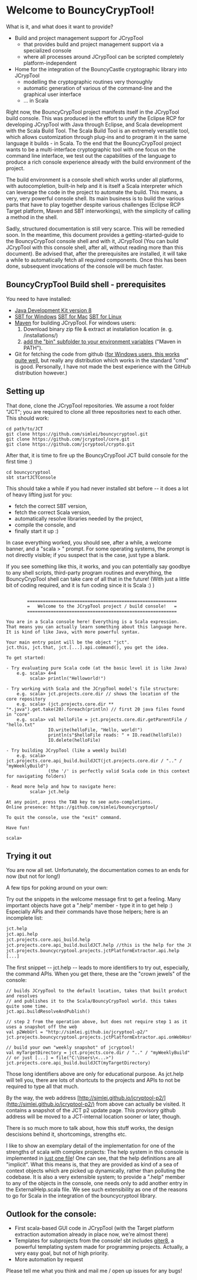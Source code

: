 # Welcome to BouncyCrypTool!

What is it, and what does it want to provide?
 - Build and project management support for JCrypTool
     * that provides build and project management support via a specialized console
     * where all processes around JCrypTool can be scripted completely platform-independent
 - Home for the integration of the BouncyCastle cryptographic library into JCrypTool
     * modelling the cryptographic routines very thoroughly
     * automatic generation of various of the command-line and the graphical user interface
     * ... in Scala

Right now, the BouncyCrypTool project manifests itself in the JCrypTool build console. This was produced in the
effort to unify the Eclipse RCP for developing JCrypTool with Java through Eclipse, and Scala development with the
Scala Build Tool.
The Scala Build Tool is an extremely versatile tool, which allows customization through plug-ins and to program it
in the same language it builds - in Scala. To the end that the BouncyCrypTool project wants to be a multi-interface
cryptographic tool with one focus on the command line interface, we test out the capabilities of the language to
produce a rich console experience already with the build environment of the project.

The build environment is a console shell which works under all platforms, with autocompletion, built-in help and
it is itself a Scala interpreter which can leverage the code in the project to automate the build. This means, a very, very
powerful console shell. Its main business is to build the various parts that have to play together despite various challenges
(Eclipse RCP Target platform, Maven and SBT interworkings), with the simplicity of calling a method in the shell.

Sadly, structured documentation is still very scarce. This will be remedied soon. In the meantime, this document provides a getting-started-guide to
the BouncyCrypTool console shell and with it, JCrypTool (You can build JCrypTool with this console shell, after all, without reading more than this document). Be advised that, after the prerequisites are installed, it will take a while to automatically fetch
all required components. Once this has been done, subsequent invocations of the console will be much faster.

## BouncyCrypTool Build shell - prerequisites

You need to have installed:
 - [Java Development Kit version 8](http://www.oracle.com/technetwork/java/javase/downloads/jdk8-downloads-2133151.html)
 - [SBT for Windows](http://www.scala-sbt.org/1.0/docs/Installing-sbt-on-Windows.html) [SBT for Mac](http://www.scala-sbt.org/1.0/docs/Installing-sbt-on-Mac.html) [SBT for Linux](http://www.scala-sbt.org/1.0/docs/Installing-sbt-on-Linux.html)
 - [Maven](https://maven.apache.org/download.cgi) for building JCrypTool. For windows users:
    1) Download binary zip file & extract at installation location (e. g. <UserHome>/installations/)
    2) [add the "bin" subfolder to your environment variables](https://maven.apache.org/guides/getting-started/windows-prerequisites.html) ("Maven in PATH").
 - Git for fetching the code from github ([for Windows users, this works quite well](https://git-scm.com/download/win), but really any distribution which works in the standard "cmd" is good. Personally, I have not made the best experience with the GitHub distribution however.)

## Setting up

That done, clone the JCrypTool repositories. We assume a root folder "JCT"; you are required to clone all three repositories next to each other.
This should work: 

```
cd path/to/JCT
git clone https://github.com/simlei/bouncycryptool.git
git clone https://github.com/jcryptool/core.git
git clone https://github.com/jcryptool/crypto.git
```

After that, it is time to fire up the BouncyCrypTool JCT build console for the first time :)

```
cd bouncycryptool
sbt startJCTConsole
```

This should take a while if you had never installed sbt before -- it does a lot of heavy lifting just for you:
 - fetch the correct SBT version, 
 - fetch the correct Scala version, 
 - automatically resolve libraries needed by the project, 
 - compile the console, and
 - finally start it up :)
 
In case everything worked, you should see, after a while, a welcome banner, and a "scala > " prompt.
For some operating systems, the prompt is not directly visible; if you suspect that is the case, just type a blank. 

If you see something like this, it works, and you can potentially say goodbye to any shell scripts, 
third-party program routines and everything, the BouncyCrypTool shell can take care of all that in the future! (With just a little bit of coding required, and it is fun coding since it is Scala :) )

```

        =========================================================
        =   Welcome to the JCrypTool project / build console!   =
        =========================================================

You are in a Scala console here! Everything is a Scala expression.
That means you can actually learn something about this language here.
It is kind of like Java, with more powerful syntax.

Your main entry point will be the object "jct".
jct.this, jct.that, jct.[...].api.command(), you get the idea.

To get started:

- Try evaluating pure Scala code (at the basic level it is like Java)
    e.g. scala> 4+4
         scala> println("Helloworld!")

- Try working with Scala and the JCrypTool model's file structure:
    e.g. scala> jct.projects.core.dir // shows the location of the core repository
    e.g. scala> (jct.projects.core.dir ** "*.java").get.take(20).foreach(println) // first 20 java files found in "core"
    e.g. scala> val helloFile = jct.projects.core.dir.getParentFile / "hello.txt"
                IO.write(helloFile, "Hello, world!")
                println(s"$helloFile reads: " + IO.read(helloFile))
                IO.delete(helloFile)

- Try building JCrypTool (like a weekly build)
    e.g. scala> jct.projects.core.api_build.buildJCT(jct.projects.core.dir / ".." / "myWeeklyBuild")
                (the '/' is perfectly valid Scala code in this context for navigating folders)

- Read more help and how to navigate here:
         scala> jct.help

At any point, press the TAB key to see auto-completions.
Online presence: https://github.com/simlei/bouncycryptool/

To quit the console, use the "exit" command.

Have fun!

scala> 
```

## Trying it out

You are now all set.
Unfortunately, the documentation comes to an ends for now (but not for long!)

A few tips for poking around on your own:

Try out the snippets in the welcome message first to get a feeling. 
Many important objects have got a ".help" member - type it in to get help :)
Especially APIs and their commands have those helpers; here is an incomplete list: 

```dtd
jct.help
jct.api.help
jct.projects.core.api_build.help
jct.projects.core.api_build.buildJCT.help //this is the help for the JCT build command; [...].buildJCT() would execute it
jct.projects.bouncycryptool.projects.jctPlatformExtractor.api.help
[...]
```

The first snippet -- jct.help -- leads to more identifiers to try out, especially, the 
command APIs. When you get there, these are the "crown jewels" of the console: 

```
// builds JCrypTool to the default location, takes that built product and resolves
// and publishes it to the Scala/BouncyCrypTool world. this takes quite some time.
jct.api.buildResolveAndPublish()  

// step 2 from the operation above, but does not require step 1 as it uses a snapshot off the web
val p2WebUrl = "http://simlei.github.io/jcryptool-p2/"
jct.projects.bouncycryptool.projects.jctPlatformExtractor.api.onWebHostedBuild.resolveAndPublish(p2WebUrl) 

// build your own "weekly snapshot" of jcryptool!
val myTargetDirectory = jct.projects.core.dir / ".." / "myWeeklyBuild"  // or just [...] = file("C:\Users\<...>")
jct.projects.core.api_build.buildJCT(myTargetDirectory)

``` 

Those long identifiers above are only for educational purpose. As jct.help will tell you, 
there are lots of shortcuts to the projects and APIs to not be required to type all that much.

By the way, the web address [http://simlei.github.io/jcryptool-p2/](http://simlei.github.io/jcryptool-p2/)
from above can actually be visited. It contains a snapshot of the JCT p2 update page. 
This provisory github address will be moved to a JCT-internal location sooner or later, though.

There is so much more to talk about, how this stuff works, the design descisions behind it, shortcomings, strengths etc.

I like to show an exemplary detail of the implementation for one of the strengths of scala with complex projects: 
The help system in this console is implemented in [just one file](https://github.com/simlei/bouncycryptool/blob/master/internal/sbt-jcryptool-manager/src/main/scala/org/jcryptool/consolehelp/ExternalHelp.scala)! 
One can see, that the help definitions are all "implicit". What this means is, that they are provided as kind of a 
sea of context objects which are picked up dynamically, rather than polluting the codebase. It is also a very extensible system; to provide a ".help" 
member to any of the objects in the console, one needs only to add another entry in the ExternalHelp.scala file. We see such extensibility
as one of the reasons to go for Scala in the integration of the bouncycryptool library.

## Outlook for the console:

 * First scala-based GUI code in JCrypTool (with the Target platform extraction automation already in place now, we're almost there)
 * Templates for subprojects from the console! sbt includes [giter8](http://www.foundweekends.org/giter8/), a powerful templating system made for programming projects. 
 Actually, a very easy goal, but not of high priority.
 * More automation by request
 
Please tell me what you think and mail me / open up issues for any bugs!
